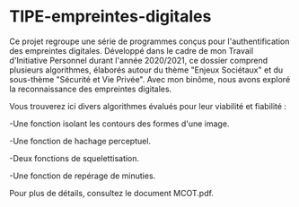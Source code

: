 # TIPE-empreintes-digitales

Ce projet regroupe une série de programmes conçus pour l'authentification des empreintes digitales. Développé dans le cadre de mon Travail d'Initiative Personnel durant l'année 2020/2021, ce dossier comprend plusieurs algorithmes, élaborés autour du thème "Enjeux Sociétaux" et du sous-thème "Sécurité et Vie Privée". Avec mon binôme, nous avons exploré la reconnaissance des empreintes digitales.

Vous trouverez ici divers algorithmes évalués pour leur viabilité et fiabilité :

-Une fonction isolant les contours des formes d'une image.

-Une fonction de hachage perceptuel.

-Deux fonctions de squelettisation.

-Une fonction de repérage de minuties.


Pour plus de détails, consultez le document MCOT.pdf.
